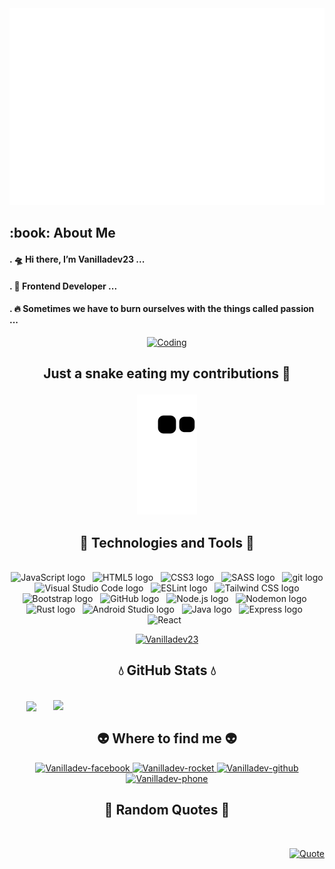 <!-- <div align="center">

<img height="20px" width="95px" src="https://raw.githubusercontent.com/wiki/ryanoasis/nerd-fonts/images/faux-shield-badge-os-logos.svg?sanitize=true" alt=""></a>
![code style](https://img.shields.io/badge/code_style-prettier-ff69b4.svg?style=flat-square)

</div> -->
<!-- <h1 align="center" dir="auto"></a>Hi there <g-emoji class="g-emoji" alias="wave" fallback-src="https://github.githubassets.com/images/icons/emoji/unicode/1f44b.png">👋</g-emoji>, I'm Vanilla23</h1> -->

<a href="#" target="_blank">
  <img src="svg/vanilla23.svg" width="1200" alt="Click to see the source" />
</a>

<br>

<h2>:book: About Me</h2>

<h4>. 🛸 Hi there, I’m Vanilladev23 ...</h4>

<h4>. 🧼 Frontend Developer ...</h4>

<h4>. 🔥 Sometimes we have to burn ourselves with the things called passion ...</h4>

<div align="center">
<a href="#" target="_blank"><img alt="Coding" width="400"  src="https://cdn.dribbble.com/users/1162077/screenshots/5403918/focus-animation.gif"></a>
</div>
<h2><p align="center">Just a snake eating my contributions 🐍</p></h2>
<p align='center'>
<a href="#" target="_blank"><img src="https://github.com/ngoctienTNT/ngoctienTNT/blob/output/github-contribution-grid-snake.svg"></a>
</p>
<h2 align="center">🌌 Technologies and Tools 🌌</h2>
<br>
<div align="center">
<span><img src="https://img.shields.io/badge/JavaScript-282C34?logo=javascript&logoColor=F7DF1E" alt="JavaScript logo" title="JavaScript" height="25" /></span>
&nbsp;
<span><img src="https://img.shields.io/badge/HTML5-282C34?logo=html5&logoColor=E34F26" alt="HTML5 logo" title="HTML5" height="25" /></span>
&nbsp;
<span><img src="https://img.shields.io/badge/CSS3-282C34?logo=css3&logoColor=1572B6" alt="CSS3 logo" title="CSS3" height="25" /></span>
&nbsp;
<span><img src="https://img.shields.io/badge/Sass-282C34?logo=sass&logoColor=CC6699" alt="SASS logo" title="SASS" height="25" /></span>
&nbsp;
<span><img src="https://img.shields.io/badge/Git-282C34?logo=git&logoColor=F05032" alt="git logo" title="git" height="25" /></span>
&nbsp;
<span><img src="https://img.shields.io/badge/VS%20Code-282C34?logo=visual-studio-code&logoColor=007ACC" alt="Visual Studio Code logo" title="Visual Studio Code" height="25" /></span>
&nbsp;
<span><img src="https://img.shields.io/badge/ESLint-282C34?logo=eslint&logoColor=4B32C3" alt="ESLint logo" title="ESLint" height="25" /></span>
&nbsp;
<span><img src="https://img.shields.io/badge/Tailwind CSS-282C34?logo=tailwind css&logoColor=06B6D4" alt="Tailwind CSS logo" title="Tailwind CSS" height="25" /></span>
&nbsp;
<span><img src="https://img.shields.io/badge/Bootstrap-282C34?logo=bootstrap&logoColor=7952B3" alt="Bootstrap logo" title="Bootstrap" height="25" /></span>
&nbsp;
<span><img src="https://img.shields.io/badge/GitHub-282C34?logo=github&logoColor=181717" alt="GitHub logo" title="GitHub" height="25" /></span>
&nbsp;
<span><img src="https://img.shields.io/badge/Node.js-282C34?logo=node.js&logoColor=339933" alt="Node.js logo" title="Node.js" height="25" /></span>
&nbsp;
<span><img src="https://img.shields.io/badge/Nodemon-282C34?logo=nodemon&logoColor=76D04B" alt="Nodemon logo" title="Nodemon" height="25" /></span>
&nbsp;
<span><img src="https://img.shields.io/badge/Rust-282C34?logo=rust&logoColor=ff8c00" alt="Rust logo" title="Rust" height="25" /></span>
&nbsp;
<span><img src="https://img.shields.io/badge/Android Studio-282C34?logo=android studio&logoColor=3DDC84" alt="Android Studio logo" title="Android Studio" height="25" /></span>
&nbsp;  
<span><img src="https://img.shields.io/badge/Java-282C34?logo=java&logoColor=007396" alt="Java logo" title="Java" height="25" /></span>
&nbsp;  
<span><img src="https://img.shields.io/badge/Express-282C34?logo=express&logoColor=38ef7d" alt="Express logo" title="Express" height="25" /></span>
&nbsp;
<span><img src="https://img.shields.io/badge/React-282C34?logo=react&logoColor=61DAFB" alt="React" title="React" height="25" /></span>
&nbsp;  
<br>
  <p align="center">
    <a href="https://github.com/Vanilladev23/Vanilladev23">
        <img title="Vanilladev23" alt="Vanilladev23" src="https://github-readme-streak-stats.herokuapp.com/?user=Vanilladev23&theme=react&hide_border=true&stroke=0000&background=20232a&title_color=61dafb&text_color=ffffff&icon_color=61dafb"/>
    </a>
</p>
</div>
<h2 align="center">💧 GitHub Stats 💧</h2>
<!-- https://github.com/anuraghazra/github-readme-stats -->
<br>

<div align=center>
  <a href="#" title="Vanilladev23">
    <img width="315" align="center" src="https://github-readme-stats.vercel.app/api/top-langs/?username=Vanilladev23&hide=c%23,powershell,Mathematica,Ruby,Objective-C,Objective-C%2b%2b,Cuda&title_color=61dafb&text_color=ffffff&icon_color=61dafb&bg_color=20232a&langs_count=8&layout=compact&border_color=61dafb&hide_border=true" />
  </a>
  <a href="#" title="Vanilladev23">
    <img align="right" width="434" src="https://github-readme-stats.vercel.app/api?username=Vanilladev23&show_icons=true&theme=react&border_color=61dafb&hide_border=true" />
  </a>

  <br>

  <h2 align="center">👽 Where to find me 👽</h2>

<a href="#" target="blank">
    <img src="https://img.icons8.com/bubbles/120/000000/facebook-new.png" alt="Vanilladev-facebook" />
</a>
<a href="#" target="blank">
    <img src="https://img.icons8.com/bubbles/120/000000/rocket.png" alt="Vanilladev-rocket" />
</a>
<a href="#" target="blank">
    <img src="https://img.icons8.com/bubbles/120/000000/github.png" alt="Vanilladev-github" />
</a>
<a href="#" target="blank">
    <img src="https://img.icons8.com/bubbles/120/000000/phone--v2.png" alt="Vanilladev-phone" />
</a>
  
<br>

<h2 align="center">📑 Random Quotes 📑</h2>

<br>
<!-- https://github.com/shravan20/github-readme-quotes -->
<div align="right">

<a href="#" target="blank">![Quote](https://github-readme-quotes.herokuapp.com/quote?theme=onedark&animation=default&layout=default&font=default)</a>

</div>

